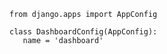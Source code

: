  ```python3
from django.apps import AppConfig
 ```

 ```python3
class DashboardConfig(AppConfig):
    name = 'dashboard'
 ```
